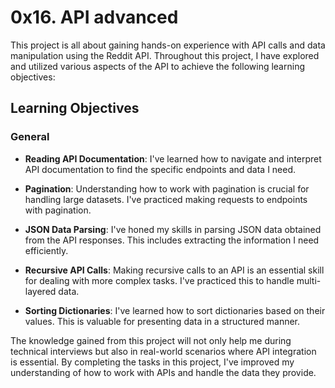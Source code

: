 # 0x16. API advanced

This project is all about gaining hands-on experience with API calls and data manipulation using the Reddit API. Throughout this project, I have explored and utilized various aspects of the API to achieve the following learning objectives:

## Learning Objectives

### General

- **Reading API Documentation**: I've learned how to navigate and interpret API documentation to find the specific endpoints and data I need.

- **Pagination**: Understanding how to work with pagination is crucial for handling large datasets. I've practiced making requests to endpoints with pagination.

- **JSON Data Parsing**: I've honed my skills in parsing JSON data obtained from the API responses. This includes extracting the information I need efficiently.

- **Recursive API Calls**: Making recursive calls to an API is an essential skill for dealing with more complex tasks. I've practiced this to handle multi-layered data.

- **Sorting Dictionaries**: I've learned how to sort dictionaries based on their values. This is valuable for presenting data in a structured manner.

The knowledge gained from this project will not only help me during technical interviews but also in real-world scenarios where API integration is essential. By completing the tasks in this project, I've improved my understanding of how to work with APIs and handle the data they provide.
